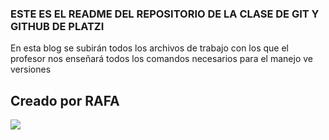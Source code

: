 ### ESTE ES EL README DEL REPOSITORIO DE LA CLASE DE GIT Y GITHUB DE PLATZI

En esta blog se subirán todos los archivos de trabajo con los que el profesor nos enseñará todos los comandos necesarios para el manejo ve versiones

## Creado por RAFA

![](https://i.pinimg.com/originals/dc/1a/1a/dc1a1a4287f57e4a80ea5ecfd912ee96.png)

